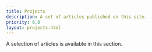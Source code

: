 ```yaml
---
title: Projects
description: A set of articles published on this site.
priority: 0.8
layout: projects.html
---
```


A selection of articles is available in this section.

